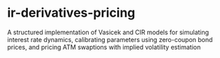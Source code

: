 # ir-derivatives-pricing
A structured implementation of Vasicek and CIR models for simulating interest rate dynamics, calibrating parameters using zero-coupon bond prices, and pricing ATM swaptions with implied volatility estimation
